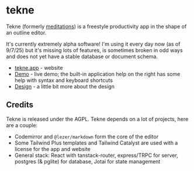 # tekne

Tekne (formerly [meditations](https://github.com/upvalue/tekne/tree/meditations-stable)) is a
freestyle productivity app in the shape of an outline editor.

It's currently extremely alpha software! I'm using it every day now (as of 9/7/25) but it's missing
lots of features, is sometimes broken in odd ways and does not yet have a stable database or
document schema.

- [tekne.app](https://tekne.app) - website
- [Demo](https://demo.tekne.app) - live demo; the built-in application help on the right
  has some help with syntax and keyboard shortcuts 
- [Design](./docs/design.mdx) - a little bit more about the design

## Credits

Tekne is released under the AGPL. Tekne depends on a lot of projects, here are a couple:

- Codemirror and `@lezer/markdown` form the core of the editor 
- Some Tailwind Plus templates and Tailwind Catalyst are used with a license for the app and website
- General stack: React with tanstack-router, express/TRPC for server, postgres (& pglite) for
  database, Jotai for state management

